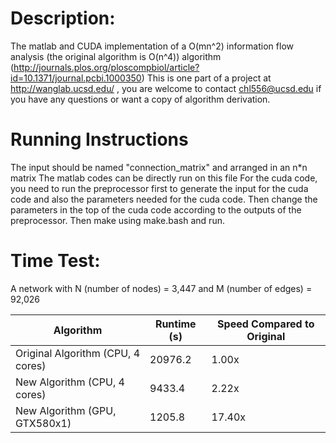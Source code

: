 # Description:
The matlab and CUDA implementation of a O(mn^2) information flow analysis (the original algorithm is O(n^4)) algorithm (http://journals.plos.org/ploscompbiol/article?id=10.1371/journal.pcbi.1000350)
This is one part of a project at http://wanglab.ucsd.edu/ , you are welcome to contact chl556@ucsd.edu if you have any questions or want a copy of algorithm derivation.

# Running Instructions
The input should be named "connection_matrix" and arranged in an n*n matrix
The matlab codes can be directly run on this file
For the cuda code, you need to run the preprocessor first to generate the input for the cuda code and also the parameters needed for the cuda code. Then change the parameters in the top of the cuda code according to the outputs of the preprocessor. Then make using make.bash and run.

# Time Test:
A network with N (number of nodes) = 3,447 and M (number of edges) = 92,026

| Algorithm | Runtime (s) | Speed Compared to Original |
| ----------- | ------------ | -------------- | 
| Original Algorithm (CPU, 4 cores)      | 20976.2      | 1.00x  |
| New Algorithm (CPU, 4 cores)       | 9433.4       | 2.22x |
| New Algorithm (GPU, GTX580x1)           | 1205.8       | 17.40x |

